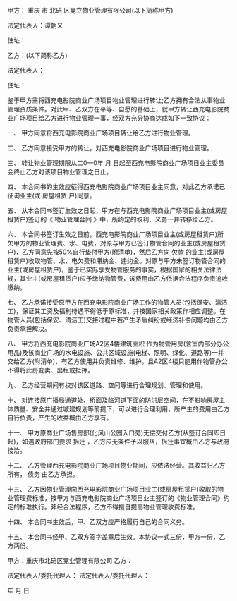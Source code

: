 
 


甲方：
重庆
市
北碚
区竞立物业管理有限公司(以下简称甲方)


法定代表人：谭朝义


住址：


乙方：(以下简称乙方)


法定代表人：


住址：


鉴于甲方需将西充电影院商业广场项目物业管理进行转让;乙方拥有合法从事物业管理资质条件。对此甲、乙双方在平等、自愿的基础上，就甲方转让西充电影院商业广场项目给乙方进行物业管理一事，经双方充分协商达成如下一致协议：


一、 甲方同意将西充电影院商业广场项目转让给乙方进行物业管理。


二、 乙方同意接受甲方的转让，对西充电影院商业广场项目进行物业管理。


三、 转让物业管理期限从二0一0年 月 日起至西充电影院商业广场项目业主委员会终止乙方对该项目物业管理之日止。


四、 本合同书的生效应征得西充电影院商业广场项目业主同意，对此乙方承诺已征询业主(或
房屋租赁
户)同意。


五、 从本合同书签订生效之日起，甲方在与西充电影院商业广场项目业主(或房屋租赁户)签订的《
物业管理合同
》中，所约定的权利、义务一并转移给乙方。


六、 本合同书签订生效之日前，西充电影院商业广场项目业主(或房屋租赁户)所欠甲方的物业管理费、水、电费，对原与甲方已签订物管合同的业主(或房屋租赁户)，乙方同意先按50%自行垫付甲方(附清单)，然后乙方向
欠款
的业主(或房屋租赁户)收取物管、水、电欠费和滞纳金、违约金。对原与甲方未签订物管合同的业主(或房屋租赁户)，鉴于已实际享受物管服务的事实，根据国家的相关法律法规，其业主(或房屋租赁户)应予缴纳物管费，该费用由乙方依据合法程序负责追收缴纳。


七、 乙方承诺接受原甲方在西充电影院商业广场工作的物管人员(包括保安、清洁工)，保证其工资及福利待遇不得低于原标准，并按国家相关政策作相应调整。在物管人员(包括保安、清洁工)交接过程中若产生矛盾纠纷或经济补偿问题均由乙方负责承担解决。


八、 甲方将西充电影院商业广场A2区4楼建筑面积 作为物管用房(含室内部分办公用品)及该商业广场的水电设施、公共区域设施(电梯、照明、绿化、道路等)一并交给乙方(附清单)，有乙方使用并负责维修、维护。且A2区4楼只能用作物管办公不得将此房变卖、出租或抵押。


九、 乙方经营期间有权对该区道路、空间等进行合理规划、管理和使用。


十、 对连接原广播局通道处、桥面及临河道下面的防洪层空间，在不影响房屋主体质量、安全并通过城建规划等前提下，可以进行合理利用，所产生的费用由乙方自行负责，产生的收益概由乙方享有。


十一、 甲方原商业广场售房部(化风山公园入口旁)无偿交付乙方(从签订合同即日起)，如遇政府部门要求
拆迁
，乙方应无条件予以服从，拆迁事宜概由乙方与政府接洽。


十二、 乙方管理西充电影院商业广场项目物业期间，应依法经营。其收益归乙方所有，
债务
由乙方承担。


十三、 乙方因物业管理向西充电影院商业广场项目业主(或房屋租赁户)收取的物业管理费标准，按甲方与西充电影院商业广场项目业主签订的《物业管理合同》约定的标准执行。非经合法程序，乙方不得擅自提高物业管理收费标准。


十四、 本合同书生效后，甲、乙双方应严格履行自己的合同义务。


十五、 本合同书经甲、乙双方签字盖章后生效。本协议一式三份，甲方一份，乙方两份。


甲方：重庆市北碚区竞业管理有限公司 乙方：


法定代表人/委托代理人： 法定代表人/委托代理人：


 年 月 日
 


 

 
 
 
 
 
  


  
 

  


  


  
 
 
 
 

